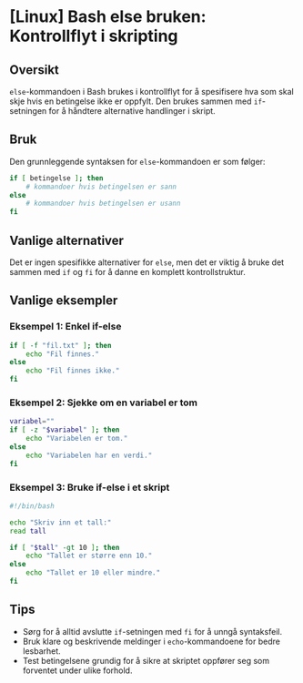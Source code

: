 # [Linux] Bash else bruken: Kontrollflyt i skripting

## Oversikt
`else`-kommandoen i Bash brukes i kontrollflyt for å spesifisere hva som skal skje hvis en betingelse ikke er oppfylt. Den brukes sammen med `if`-setningen for å håndtere alternative handlinger i skript.

## Bruk
Den grunnleggende syntaksen for `else`-kommandoen er som følger:

```bash
if [ betingelse ]; then
    # kommandoer hvis betingelsen er sann
else
    # kommandoer hvis betingelsen er usann
fi
```

## Vanlige alternativer
Det er ingen spesifikke alternativer for `else`, men det er viktig å bruke det sammen med `if` og `fi` for å danne en komplett kontrollstruktur.

## Vanlige eksempler

### Eksempel 1: Enkel if-else
```bash
if [ -f "fil.txt" ]; then
    echo "Fil finnes."
else
    echo "Fil finnes ikke."
fi
```

### Eksempel 2: Sjekke om en variabel er tom
```bash
variabel=""
if [ -z "$variabel" ]; then
    echo "Variabelen er tom."
else
    echo "Variabelen har en verdi."
fi
```

### Eksempel 3: Bruke if-else i et skript
```bash
#!/bin/bash

echo "Skriv inn et tall:"
read tall

if [ "$tall" -gt 10 ]; then
    echo "Tallet er større enn 10."
else
    echo "Tallet er 10 eller mindre."
fi
```

## Tips
- Sørg for å alltid avslutte `if`-setningen med `fi` for å unngå syntaksfeil.
- Bruk klare og beskrivende meldinger i `echo`-kommandoene for bedre lesbarhet.
- Test betingelsene grundig for å sikre at skriptet oppfører seg som forventet under ulike forhold.